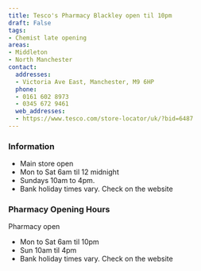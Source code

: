 ```yaml
---
title: Tesco's Pharmacy Blackley open til 10pm
draft: False
tags:
- Chemist late opening
areas:
- Middleton
- North Manchester
contact:
  addresses:
  - Victoria Ave East, Manchester, M9 6HP
  phone:
  - 0161 602 8973
  - 0345 672 9461
  web_addresses:
  - https://www.tesco.com/store-locator/uk/?bid=6487
---
```


### Information
- Main store open 
- Mon to Sat 6am til 12 midnight
- Sundays 10am to 4pm.
- Bank holiday times vary. Check on the website

### Pharmacy Opening Hours
Pharmacy open
- Mon  to Sat 6am til 10pm
- Sun 10am til 4pm
- Bank holiday times vary. Check on the website